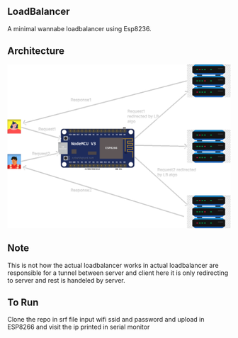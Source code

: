 ## LoadBalancer
A minimal wannabe loadbalancer using Esp8236.

## Architecture
![archi](https://github.com/Aashish1-1-1/LoadBalancer/blob/main/images/archi.svg)

## Note
This is not how the actual loadbalancer works in actual loadbalancer are responsible for a tunnel between server and client here it is only redirecting to server and rest is handeled by server.

## To Run
Clone the repo in srf file input wifi ssid and password and upload in ESP8266 and visit the ip printed in serial monitor
